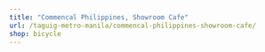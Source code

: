 ```yaml
---
title: "Commencal Philippines, Showroom Cafe"
url: /taguig-metro-manila/commencal-philippines-showroom-cafe/
shop: bicycle
---
```

